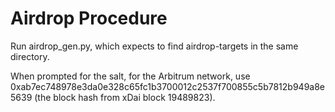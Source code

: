 # Airdrop Procedure

Run airdrop_gen.py, which expects to find airdrop-targets in the same directory.

When prompted for the salt, for the Arbitrum network, use 0xab7ec748978e3da0e328c65fc1b3700012c2537f700855c5b7812b949a8e5639 (the block hash from xDai block 19489823).